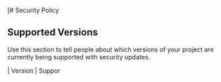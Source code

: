 [# Security Policy

## Supported Versions

Use this section to tell people about which versions of your project are
currently being supported with security updates.

| Version | Suppor